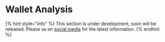 # Wallet Analysis

{% hint style="info" %}
This section is under development, soon will be released. Please us on [social media](../../../contact-us/social-media/) for the latest information.
{% endhint %}
